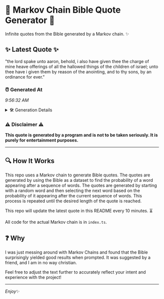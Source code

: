# 📖 Markov Chain Bible Quote Generator 📖

Infinite quotes from the Bible generated by a Markov chain. ✨

## ✨ Latest Quote ✨
"the lord spake unto aaron, behold, i also have given thee the charge of mine heave offerings of all the hallowed things of the children of israel; unto thee have i given them by reason of the anointing, and to thy sons, by an ordinance for ever."

### ⏰ Generated At
*9:56:32 AM*

<details>
    <summary>🛠️ Generation Details</summary>
    <p>
        <strong>🌱 Seed:</strong> the<br>
        <strong>🔄 Iterations:</strong> 46<br>
        <strong>📜 Context History:</strong><br>[ the ]: lord<br>[ the, lord ]: spake<br>[ the, lord, spake ]: unto<br>[ the, lord, spake, unto ]: aaron,<br>[ the, lord, spake, unto, aaron, ]: behold,<br>[ the, lord, spake, unto, aaron,, behold, ]: i<br>[ lord, spake, unto, aaron,, behold,, i ]: also<br>[ spake, unto, aaron,, behold,, i, also ]: have<br>[ unto, aaron,, behold,, i, also, have ]: given<br>[ aaron,, behold,, i, also, have, given ]: thee<br>[ behold,, i, also, have, given, thee ]: the<br>[ i, also, have, given, thee, the ]: charge<br>[ also, have, given, thee, the, charge ]: of<br>[ have, given, thee, the, charge, of ]: mine<br>[ given, thee, the, charge, of, mine ]: heave<br>[ thee, the, charge, of, mine, heave ]: offerings<br>[ the, charge, of, mine, heave, offerings ]: of<br>[ charge, of, mine, heave, offerings, of ]: all<br>[ of, mine, heave, offerings, of, all ]: the<br>[ mine, heave, offerings, of, all, the ]: hallowed<br>[ heave, offerings, of, all, the, hallowed ]: things<br>[ offerings, of, all, the, hallowed, things ]: of<br>[ of, all, the, hallowed, things, of ]: the<br>[ all, the, hallowed, things, of, the ]: children<br>[ the, hallowed, things, of, the, children ]: of<br>[ hallowed, things, of, the, children, of ]: israel;<br>[ things, of, the, children, of, israel; ]: unto<br>[ of, the, children, of, israel;, unto ]: thee<br>[ the, children, of, israel;, unto, thee ]: have<br>[ children, of, israel;, unto, thee, have ]: i<br>[ of, israel;, unto, thee, have, i ]: given<br>[ israel;, unto, thee, have, i, given ]: them<br>[ unto, thee, have, i, given, them ]: by<br>[ thee, have, i, given, them, by ]: reason<br>[ have, i, given, them, by, reason ]: of<br>[ i, given, them, by, reason, of ]: the<br>[ given, them, by, reason, of, the ]: anointing,<br>[ them, by, reason, of, the, anointing, ]: and<br>[ by, reason, of, the, anointing,, and ]: to<br>[ reason, of, the, anointing,, and, to ]: thy<br>[ of, the, anointing,, and, to, thy ]: sons,<br>[ the, anointing,, and, to, thy, sons, ]: by<br>[ anointing,, and, to, thy, sons,, by ]: an<br>[ and, to, thy, sons,, by, an ]: ordinance<br>[ to, thy, sons,, by, an, ordinance ]: for<br>[ thy, sons,, by, an, ordinance, for ]: ever.<br>
    </p>
</details>

### ⚠️ Disclaimer ⚠️
**This quote is generated by a program and is not to be taken seriously. It is purely for entertainment purposes.**

---

## 🔍 How It Works

This repo uses a Markov chain to generate Bible quotes. The quotes are generated by using the Bible as a dataset to find the probability of a word appearing after a sequence of words. The quotes are generated by starting with a random word and then selecting the next word based on the probability of it appearing after the current sequence of words. This process is repeated until the desired length of the quote is reached.

This repo will update the latest quote in this README every 10 minutes. ⏳

All code for the actual Markov chain is in `index.ts`.

## ❓ Why

I was just messing around with Markov Chains and found that the Bible surprisingly yielded good results when prompted. 
It was suggested by a friend, and I am in no way christian.

Feel free to adjust the text further to accurately reflect your intent and experience with the project!

---

*Enjoy*✨
